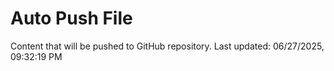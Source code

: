 # Auto Push File

Content that will be pushed to GitHub repository.
Last updated: 06/27/2025, 09:32:19 PM